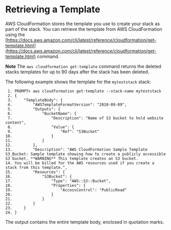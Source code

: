 # Retrieving a Template<a name="using-cfn-get-template"></a>

AWS CloudFormation stores the template you use to create your stack as part of the stack\. You can retrieve the template from AWS CloudFormation using the [https://docs.aws.amazon.com/cli/latest/reference/cloudformation/get-template.html](https://docs.aws.amazon.com/cli/latest/reference/cloudformation/get-template.html) command\.

**Note**
The `aws cloudformation get-template` command returns the deleted stacks templates for up to 90 days after the stack has been deleted\.

The following example shows the template for the `myteststack` stack:

```
 1. PROMPT> aws cloudformation get-template --stack-name myteststack
 2. {
 3.     "TemplateBody": {
 4.         "AWSTemplateFormatVersion": "2010-09-09",
 5.         "Outputs": {
 6.             "BucketName": {
 7.                 "Description": "Name of S3 bucket to hold website content",
 8.                 "Value": {
 9.                     "Ref": "S3Bucket"
10.                 }
11.             }
12.         },
13.         "Description": "AWS CloudFormation Sample Template S3_Bucket: Sample template showing how to create a publicly accessible S3 bucket. **WARNING** This template creates an S3 bucket.
14. You will be billed for the AWS resources used if you create a stack from this template.",
15.         "Resources": {
16.             "S3Bucket": {
17.                 "Type": "AWS::S3::Bucket",
18.                 "Properties": {
19.                     "AccessControl": "PublicRead"
20.                 }
21.             }
22.         }
23.     }
24. }
```

The output contains the entire template body, enclosed in quotation marks\.
